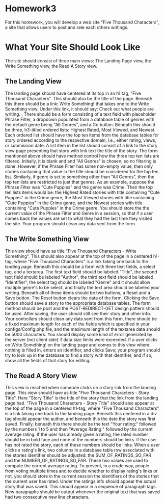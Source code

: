 # Homework3

For this homework, you will develop a web site "Five Thousand Characters", a site that allows users to post and rate each others writings.

# What Your Site Should Look Like
The site should consist of three main views: The Landing Page view, the Write Something view, the Read A Story view. 

## The Landing View
The landing page should have centered at its top in an h1 tag, "Five Thousand Characters". This should also be the title of the page. Beneath this there should be a link: Write Something! that takes one to the Write Something view. Under this link, it should say: Check out what people are writing... There should be a form consisting of a text field with placeholder Phrase Filter, a dropdown populated from a database table of genres with the default genre being "All Genres", and a Go button. Beneath this should be three, h3-titled ordered lists: Highest Rated, Most Viewed, and Newest. Each ordered list should have the top ten items from the database tables for story ordered according to the respective domain, i.e., either rating, views, or submission date. A list item in the list should consist of a link to the story view page presenting that story with link text the title of the story. The form mentioned above should have method control how the three top ten lists are filtered. Initially, it is blank and and "All Genres" is chosen, so no filtering is done. However, if the Phrase Filter has some non-empty value, then only stories containing that value in the title should be considered for the top ten list. Similarly, if genre is set to something other than "All Genres", then the top ten lists are restricted to just that genres. As an example, suppose the Phrase Filter was "Cute Puppies" and the genre was Crime. Then the top ten lists items would be: the Highest Rated stories with title containing "Cute Puppies" in the Crime genre, the Most Viewed stories with title containing "Cute Puppies" in the Crime genre, and the Newest stories with title containing "Cute Puppies" in the Crime genre. You should store the the current value of the Phrase Filter and Genre in a session, so that if a user comes back the values are set to what they had the last time they visited the site. Your program should clean any data sent from the form.

## The Write Something View
This view should have as title "Five Thousand Characters - Write Something". This should also appear at the top of the page in a centered h1-tag, where "Five Thousand Characters" is a link taking one back to the landing page. Beneath this should be a form with three text fields, a select tag, and a textarea. The first text field should be labeled "Title", the second text field should be labeled "Author", the third text field should be labeled "Identifier", the select tag should be labeled "Genre" and it should allow multiple genre's to be select, and finally the text area should be labeled your writing. Beneath all of these items should be two buttons, a Reset and a Save button. The Reset button clears the data of the form. Clicking the Save button should save a story to the appropriate database tables. The form method should be post and the POST-REDIRECT-GET design pattern should be used. After saving, the user should still see their story and other info. Your controllers should clean any data sent from this form, there should be a fixed maximum length for each of the fields which is specified in your configs/Config.php file, and the maximum length of the textarea data should be 5000 characters. You should display some kind of error generated by the server (not client side) if data size limits were exceeded. If a user clicks on Write Something! on the landing page and comes to this view where nothing is filled in, enters an identifier, and clicks Save; your program should try to look up in the database to find a story with that identifier, and if so, show all the fields of that story for editing. 

## The Read A Story View
This view is reached when someone clicks on a story link from the landing page. This view should have as title "Five Thousand Characters - Story Title". Here "Story Title" is the title of the story that the link from the landing page had. "Five Thousand Characters - Story Title" should also appear at the top of the page in a centered h1-tag, where "Five Thousand Characters" is a link taking one back to the landing page. Beneath this centered in a div tag should appear the author, and beneath this the date the story was first saved. Finally, beneath this there should be the text "Your rating:" followed by the numbers 1 to 5 and then "Average Rating:" followed by the current average rating. If the user has already given a rating, the rated number should be in bold face and none of the numbers should be links. If the user has not rated the story, each of these numbers should be links. When a user clicks a rating's link, two columns in a database table row associated with the stories identifier should be adjusted: the SUM_OF_RATINGS_SO_FAR and the NUMBER_OF_RATINGS_SO_FAR. These two values are used to compute the current average rating. To prevent, in a crude way, people from voting multiple times and to decide whether to display rating's links or not, you should store in the current session the identifiers of the stories that the current user has rated. Under the ratings info should appear the actual story that was saved. This should appear in a sequence of paragraph tags. New paragraphs should be output whenever the original text that was saved had two consecutive new line characters.